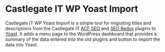 # Castlegate IT WP Yoast Import #

Castlegate IT WP Yoast Import is a simple tool for migrating titles and descriptions from the Castlegate IT [ACF SEO](https://github.com/castlegateit/cgit-wp-acf-seo) and [SEO Redux](https://github.com/castlegateit/cgit-wp-seo-redux) plugins to [Yoast](https://yoast.com/). It adds a menu page to the WordPress dashboard that provides a summary of the data entered into the old plugins and button to import the data into Yoast.

